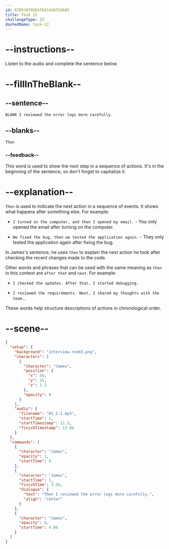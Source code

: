 ```yaml
---
id: 670538f8565fb514ddf24b85
title: Task 12
challengeType: 22
dashedName: task-12
---
```


<!-- (Audio) James: Then I reviewed the error logs more carefully. -->

# --instructions--

Listen to the audio and complete the sentence below.

# --fillInTheBlank--

## --sentence--

`BLANK I reviewed the error logs more carefully.`

## --blanks--

`Then`

### --feedback--

This word is used to show the next step in a sequence of actions. It's in the beginning of the sentence, so don't forget to capitalize it.

# --explanation--

`Then` is used to indicate the next action in a sequence of events. It shows what happens after something else. For example:  

- `I turned on the computer, and then I opened my email.` - You only opened the email after turning on the computer.

- `We fixed the bug, then we tested the application again.` - They only tested the application again after fixing the bug.

In James's sentence, he uses `then` to explain the next action he took after checking the recent changes made to the code. 

Other words and phrases that can be used with the same meaning as `then` in this context are `after that` and `next`. For example:

- `I checked the updates. After that, I started debugging.` 

- `I reviewed the requirements. Next, I shared my thoughts with the team.`.

These words help structure descriptions of actions in chronological order.

# --scene--

```json
{
  "setup": {
    "background": "interview-room3.png",
    "characters": [
      {
        "character": "James",
        "position": {
          "x": 50,
          "y": 15,
          "z": 1.2
        },
        "opacity": 0
      }
    ],
    "audio": {
      "filename": "B1_2-1.mp3",
      "startTime": 1,
      "startTimestamp": 11.3,
      "finishTimestamp": 13.86
    }
  },
  "commands": [
    {
      "character": "James",
      "opacity": 1,
      "startTime": 0
    },
    {
      "character": "James",
      "startTime": 1,
      "finishTime": 3.56,
      "dialogue": {
        "text": "Then I reviewed the error logs more carefully.",
        "align": "center"
      }
    },
    {
      "character": "James",
      "opacity": 0,
      "startTime": 4.06
    }
  ]
}
```
